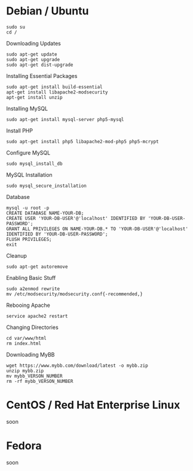 # Debian / Ubuntu
```
sudo su
cd /
```
Downloading Updates
```
sudo apt-get update
sudo apt-get upgrade
sudo apt-get dist-upgrade
```
Installing Essential Packages
```
sudo apt-get install build-essential
apt-get install libapache2-modsecurity
apt-get install unzip
```
Installing MySQL
```
sudo apt-get install mysql-server php5-mysql
```
Install PHP
```
sudo apt-get install php5 libapache2-mod-php5 php5-mcrypt
```
Configure MySQL
```
sudo mysql_install_db
```
MySQL Installation
```
sudo mysql_secure_installation
```
Database 
```
mysql -u root -p
CREATE DATABASE NAME-YOUR-DB;
CREATE USER 'YOUR-DB-USER'@'localhost' IDENTIFIED BY 'YOUR-DB-USER-PASSWORD';
GRANT ALL PRIVILEGES ON NAME-YOUR-DB.* TO 'YOUR-DB-USER'@'localhost' IDENTIFIED BY 'YOUR-DB-USER-PASSWORD';
FLUSH PRIVILEGES;
exit
```
Cleanup
```
sudo apt-get autoremove
```
Enabling Basic Stuff
```
sudo a2enmod rewrite
mv /etc/modsecurity/modsecurity.conf{-recommended,}
```
Rebooing Apache
```
service apache2 restart
```
Changing Directories
```
cd var/www/html
rm index.html
```
Downloading MyBB
```
wget https://www.mybb.com/download/latest -o mybb.zip
unzip mybb.zip
mv mybb_VERSON_NUMBER
rm -rf mybb_VERSON_NUMBER
```
# CentOS / Red Hat Enterprise Linux
soon
# Fedora
soon
